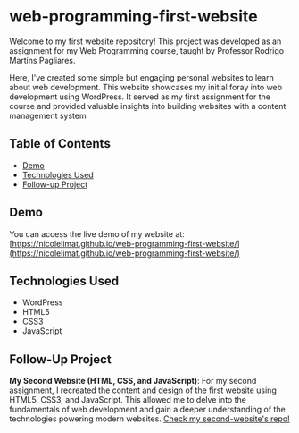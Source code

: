 # web-programming-first-website

Welcome to my first website repository! This project was developed as an assignment for my Web Programming course, taught by Professor Rodrigo Martins Pagliares. 

Here, I've created some simple but engaging personal websites to learn about web development. This website showcases my initial foray into web development using WordPress. It served as my first assignment for the course and provided valuable insights into building websites with a content management system

## Table of Contents

- [Demo](#demo)
- [Technologies Used](#technologies-used)
- [Follow-up Project](#follow-up-project)

## Demo

You can access the live demo of my website at: [https://nicolelimat.github.io/web-programming-first-website/](https://nicolelimat.github.io/web-programming-first-website/)

## Technologies Used

- WordPress
- HTML5
- CSS3
- JavaScript

## Follow-Up Project

**My Second Website (HTML, CSS, and JavaScript)**:
  For my second assignment, I recreated the content and design of the first website using HTML5, CSS3, and JavaScript. This allowed me to delve into the fundamentals of web development and gain a deeper understanding of the technologies powering modern websites. [Check my second-website's repo!](https://github.com/nicolelimat/web-programming-second-website)
